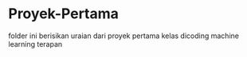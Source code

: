 # Proyek-Pertama
folder ini berisikan uraian dari proyek pertama kelas dicoding machine learning terapan
